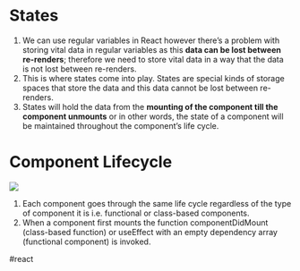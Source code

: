 # States
1. We can use regular variables in React however there’s a problem with storing vital data in regular variables as this **data can be lost between re-renders**; therefore we need to store vital data in a way that the data is not lost between re-renders.
2. This is where states come into play. States are special kinds of storage spaces that store the data and this data cannot be lost between re-renders.
3. States will hold the data from the **mounting of the component till the component unmounts** or in other words, the state of a component will be maintained throughout the component’s life cycle.

# Component Lifecycle

![](https://learn.rtcamp.com/wp-content/uploads/2023/06/Screen-Shot-2018-10-31-at-1.44.28-PM.webp)

1. Each component goes through the same life cycle regardless of the type of component it is i.e. functional or class-based components.
2. When a component first mounts the function componentDidMount (class-based function) or useEffect with an empty dependency array (functional component) is invoked.

#react 